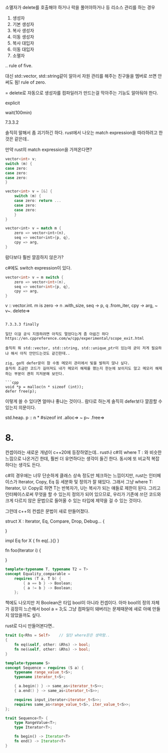소멸자가 delete를 호출해야 하거나 락을 풀어야하거나 등 리소스 관리를 하는 경우

1. 생성자
2. 기본 생성자
3. 복사 생성자
4. 이동 생성자
5. 복사 대입자
6. 이동 대입자
7. 소멸자

.. rule of five.

대신 std::vector, std::string같이 알아서 자원 관리를 해주는 친구들을 멤버로 쓰면
안 써도 됨! rule of zero.

= delete로 자동으로 생성자를 컴파일러가 만드는걸 막아주는 기능도 알아둬야 한다.

explicit

wait(100min)

7.3.3.2

솔직히 말해서 좀 괴기하긴 하다. rust에서 나오는 match expression을 따라하려고 한 것은 같은데..

만약 rust의 match expression을 가져온다면?

```cpp
vector<int> v;
switch (m) {
case zero:
case zero:
case zero:
}
```

```cpp
vector<int> v = [&] {
    switch (m) {
    case zero: return ...
    case zero:
    case zero:
    }
}
```

```rust
vector<int> v = match m {
    zero => vector<int>(n),
    seq => vector<int>{p, q},
    cpy => arg,
}
```
람다보다 훨씬 깔끔하지 않은가?

c#에도 switch expression이 있다.

```c#
vector<int> v = m switch {
    zero => vector<int>(n),
    seq => vector<int>{p, q},
    cpy => arg,
}

```
v :: vector.int.
    m is
    zero -> n .with_size,
    seq -> p, q .from_iter,
    cpy -> arg,
~ v~. delete=>
```

7.3.3.3 finally

일단 이걸 공식 지원하려면 아직도 멀었다는게 좀 아쉽긴 하다
https://en.cppreference.com/w/cpp/experimental/scope_exit.html

솔직히 뭐 std::vector, std::string, std::unique_ptr이 있는데 굳이 저게 필요하냐 해서 아직 안만드는것도 같긴한데..

zig, go의 defer문이 참 수동 메모리 관리에서 빛을 발하지 않나 싶다.
솔직히 조금만 코드가 길어져도 내가 메모리 해제를 했는지 한눈에 보이지도 않고 메모리 해제하는 부분이 괜히 지저분해 보인다.

```cpp
void *p = malloc(n * sizeof (int));
defer free(p);
```

이렇게 쓸 수 있다면 얼마나 좋냐는 것이다.. 람다로 하는게 솔직히 defer보다 깔끔할 수 있는지 의문이다.

std.heap.
p :: n * #sizeof int .alloc=>
~ p~ .free=>

# 8.

컨셉이라는 새로운 개념이 c++20에 등장하였는데..
rust나 c#의 where T : 와 비슷한 느낌으로 나온거긴 한데, 훨씬 더 유연하다는 생각이 들긴 한다. 동시에 또 비교적 복잡하다는 생각도 든다.

c#의 경우에는 너무 단순하게 클래스 상속 정도만 체크하는 느낌이지만, rust는 인터페이스가 Iterator, Copy, Eq 등 세분화 및 정의가 잘 돼있다. 그래서 그냥 where T: Iterator, U: Copy로 하면 T는 반복자가, U는 복사가 되는 얘들로 제한이 된다. 그리고 인터페이스로써 무엇을 할 수 있는지 정의가 되어 있으므로, 우리가 기존에 쓰던 코드와 크게 다르지 않은 문법으로 들어올 수 있는 타입에 제약을 걸 수 있는 것이다.

그런데 c++의 컨셉은 문법이 새로 만들어졌다.

struct X : Iterator, Eq, Compare, Drop, Debug... {

}

impl Eq for X {
    fn eq(..){}
}

fn foo(Iterator i) {
    
}

```c++
template<typename T, typename T2 = T>
concept Equality_comparable =
    requires (T a, T b) {
        { a == b } -> Boolean;
        { a != b } -> Boolean;
    };
```

책에도 나오지만 저 Boolean은 타입 bool이 아니라 컨셉이다. 아마 bool의 정의 자체가 굉장히 느슨해서 bool a = 3;도 그냥 컴파일이 돼버리는 문제때문에 새로 아예 만들지 않았을까도 싶다.

rust로 다시 만들어본다면..
```rust
trait Eq<Rhs = Self>    // 일단 where문은 생략함..
{
    fn eq(&self, other: &Rhs) -> bool;
    fn ne(&self, other: &Rhs) -> bool;
}
```

```cpp
template<typename S>
concept Sequence = requires (S a) {
    typename range_value_t<S>;
    typename iterator_t<S>;

    { a.begin() } -> same_as<iterator_t<S>>;
    { a.end() } -> same_as<iterator_t<S>>;

    requires input_iterator<iterator_t<S>>;
    requires same_as<range_value_t<S>, iter_value_t<S>>;
};
```

```rust
trait Sequence<T> {
    type RangeValue<T>;
    type Iterator<T>;

    fn begin() -> Iterator<T>
    fn end() -> Iterator<T>
}
```
